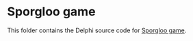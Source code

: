 # Sporgloo game

This folder contains the Delphi source code for [Sporgloo game](https://sporgloo.gamolf.fr/).

